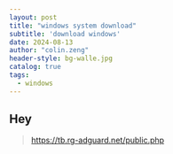 ```yaml
---
layout: post
title: "windows system download"
subtitle: 'download windows'
date: 2024-08-13
author: "colin.zeng"
header-style: bg-walle.jpg
catalog: true
tags:
  - windows
---
```

## Hey
>https://tb.rg-adguard.net/public.php
